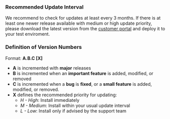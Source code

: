 ### Recommended Update Interval
We recommend to check for updates at least every 3 months. If there is at least one newer release available with medium or high update priority, please download the latest version from the [customer portal](https://portal.theobald-software.com/) and deploy it to your test enviroment.

### Definition of Version Numbers

Format: **A.B.C [X]**

* **A** is incremented with **major** releases
* **B** is incremented when an **important feature** is added, modified, or removed
* **C** is incremented when a **bug** is **fixed**, or a **small feature** is added, modified, or removed.
* **X** defines the recommended priority for updating:
    * *H - High*: Install immediately
    * *M - Medium*: Install within your usual update interval
    * *L - Low*: Install only if advised by the support team
